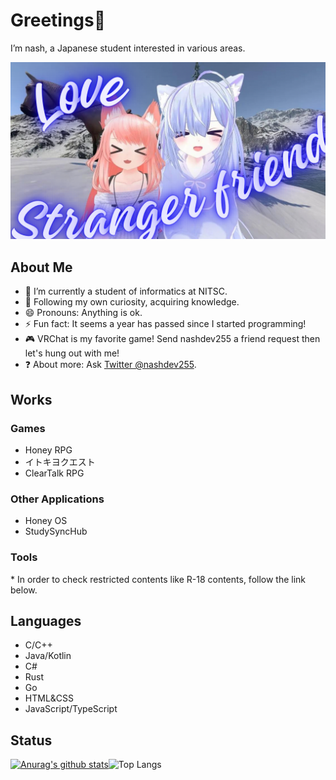 # Greetings👋

I’m nash, a Japanese student interested in various areas.

![Love Unknown Friend](LoveStrangerFriend.png)

<!---
削除されたカウンタ
<img src="https://counter.seku.su/cmoe?name=rvc&theme=r34" /><br>
--->

## About Me

- 🏫 I’m currently a student of informatics at NITSC.
- 🌱 Following my own curiosity, acquiring knowledge.
- 😄 Pronouns: Anything is ok.
- <!--- FUN_FACT_START --->⚡ Fun fact: It seems a year has passed since I started programming! <!--- FUN_FACT_END --->
- 🎮 VRChat is my favorite game! Send nashdev255 a friend request then let's hung out with me!
- ❓ About more: Ask [Twitter @nashdev255](https://twitter.com/nashdev255).

<!--- Fun fact : counting since 2022/04/07... --->

## Works

### Games

- Honey RPG
- イトキヨクエスト
- ClearTalk RPG

### Other Applications

- Honey OS
- StudySyncHub

### Tools

\* In order to check restricted contents like R-18 contents, follow the link below.

## Languages

- C/C++
- Java/Kotlin
- C#
- Rust
- Go
- HTML&CSS
- JavaScript/TypeScript

## Status

[![Anurag's github stats](https://github-readme-stats.vercel.app/api?username=nashdev255)](https://github.com/nashdev255)![Top Langs](https://github-readme-stats.vercel.app/api/top-langs/?username=nashdev255&layout=compact)
